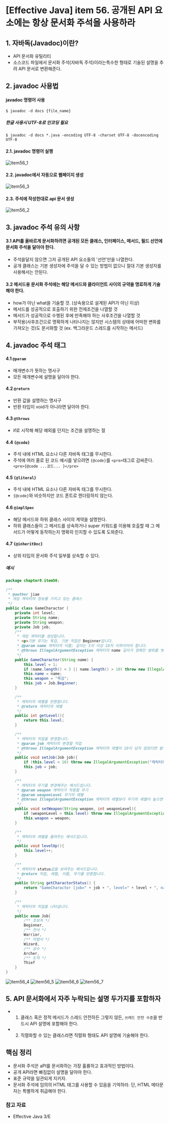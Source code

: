 # [Effective Java] item 56. 공개된 API 요소에는 항상 문서화 주석을 사용하라

## 1. 자바독(Javadoc)이란?
- API 문서화 유틸리티
- 소스코드 파일에서 문서화 주석(자바독 주석)이라는특수한 형태로 기술된 설명을 추려 API 문서로 변환해준다.

## 2. javadoc 사용법
#### javadoc 명령어 사용
```
$ javadoc -d docs {file_name}
```
##### 한글 사용시 UTF-8로 인코딩 필요
```
$ javadoc -d docs *.java -encoding UTF-8 -charset UTF-8 -docencoding UTF-8
```
#### 2.1. javadoc 명령어 실행
![item56_1](https://user-images.githubusercontent.com/37948906/110593923-85e44b80-81bf-11eb-9ca2-9fb0339cf6d7.PNG)

#### 2.2. javadoc에서 자동으로 웹페이지 생성
![item56_3](https://user-images.githubusercontent.com/37948906/110594657-6ef22900-81c0-11eb-8987-04de9d2f33ec.PNG)

#### 2.3. 주석에 작성한대로 api 문서 생성
![item56_2](https://user-images.githubusercontent.com/37948906/110594680-787b9100-81c0-11eb-954d-6e10e6448189.PNG)

## 3. javadoc 주석 유의 사항
#### 3.1 API를 올바르게 문서화하려면 공개된 모든 클래스, 인터페이스, 메서드, 필드 선언에 문서화 주석을 달아야 한다.
- 주석을달지 않으면 그저 공개된 API 요소들의 '선언'만을 나열한다.
- 공개 클래스는 기본 생성자에 주석을 달 수 있는 방법이 없으니 절대 기본 생성자를 사용해서는 안된다.
#### 3.2 메서드용 문서화 주석에는 해당 메서드와 클라이언트 사이의 규약을 명료하게 기술해야 한다.
- how가 아닌 what을 기술할 것. (상속용으로 설계된 API가 아닌 이상)
- 메서드를 성공적으로 호출하기 위한 전제조건을 나열할 것
- 메서드가 성공적으로 수행된 후에 만족해야 하는 사후조건을 나열할 것
- 부작용(사후조건으로 명확하게 나타나지는 않지만 시스템의 상태에 어떠한 변화를 가져오는 것)도 문서화할 것 (ex. 백그라운드 스레드를 시작하는 메서드)

## 4. javadoc 주석 태그
#### 4.1 `@param`
- 매개변수가 뜻하는 명사구
- 모든 매개변수에 설명을 달아야 한다.
#### 4.2 `@return`
- 반환 값을 설명하는 명사구
- 반환 타입이 void가 아니라면 달아야 한다.
#### 4.3 `@throws`
- if로 시작해 해당 예외를 던지는 조건을 설명하는 절
#### 4.4 `{@code}`
- 주석 내에 HTML 요소나 다른 자바독 태그를 무시한다.
- 주석에 여러 줄로 된 코드 예시를 넣으려면 `{@code}`를 `<pre>`태그로 감싸준다. `<pre>{@code ...코드... }</pre>`
#### 4.5 `{@literal}`
- 주석 내에 HTML 요소나 다른 자바독 태그를 무시한다.
- `{@code}`와 비슷하지만 코드 폰트로 렌더링하지 않는다.
#### 4.6 `@implSpec`
- 해당 메서드와 하위 클래스 사이의 계약을 설명한다.
- 하위 클래스들이 그 메서드를 상속하거나 super 키워드를 이용해 호출할 때 그 메서드가 어떻게 동작하는지 명확히 인지할 수 있도록 도와준다.
#### 4.7 `{@inheritDoc}`
- 상위 타입의 문서화 주석 일부를 상속할 수 있다.

##### 예시
```java
package chapter8.item56;

/**
 * @author jiae
 * 게임 캐릭터의 정보를 가지고 있는 클래스
 */
public class GameCharactor {
    private int level;
    private String name;
    private String weapon;
    private Job job;
    /**
     * 게임 캐릭터를 생성합니다.
     * <p>기본 무기는 목검, 기본 직업은 Beginner입니다.
     * @param name 캐릭터의 이름; 길이는 3자 이상 10자 이하이어야 합니다.
     * @throws IllegalArgumentException 캐릭터의 name 길이가 정해진 범위를 벗어나면, 즉 ({@code name < 3 || name > 10}) 이면 발생합니다.
     */
    public GameCharactor(String name) {
        this.level = 1;
        if (name.length() < 3 || name.length() > 10) throw new IllegalArgumentException("캐릭터의 이름은 3자 이상 10자 이하입니다.");
        this.name = name;
        this.weapon = "목검";
        this.job = Job.Beginner;
    }

    /**
     * 캐릭터의 레벨을 반환합니다.
     * @return 캐릭터의 레벨
     */
    public int getLevel(){
        return this.level;
    }

    /**
     * 캐릭터의 직업을 변경합니다.
     * @param job 캐릭터의 변경할 직업
     * @throws IllegalArgumentException 캐릭터의 레벨이 10이 넘지 않았다면 발생합니다.
     */
    public void setJob(Job job){
        if (this.level < 10) throw new IllegalArgumentException("캐릭터의 레벨이 10을 넘지 않습니다.");
        this.job = job;
    }

    /**
     * 캐릭터의 무기를 변경해주는 메서드입니다.
     * @param weapon 캐릭터가 착용할 무기
     * @param weaponLevel 무기의 레벨
     * @throws IllegalArgumentException 캐릭터의 레벨보다 무기의 레벨이 높으면 발생합니다.
     */
    public void setWeapon(String weapon, int weaponLevel){
        if (weaponLevel > this.level) throw new IllegalArgumentException("캐릭터의 레벨보다 무기의 레벨이 높습니다.");
        this.weapon = weapon;
    }

    /**
     * 캐릭터의 레벨을 올려주는 메서드입니다.
     */
    public void levelUp(){
        this.level++;
    }

    /**
     * 캐릭터의 status값을 보여주는 메서드입니다.
     * @return 직업, 레벨, 이름, 무기를 반환합니다.
     */
    public String getCharactorStatus() {
        return "GameCharactor [job=" + job + ", level=" + level + ", name=" + name + ", weapon=" + weapon + "]";
    }
    
    /**
     * 캐릭터의 직업을 나타냅니다.
     */
    public enum Job{
        /** 초보자 */
        Beginner, 
        /** 전사 */
        Warrior, 
        /** 마법사 */
        Wizard, 
        /** 궁수 */
        Archer, 
        /** 도적 */
        Thief
    }
}
```

![item56_4](https://user-images.githubusercontent.com/37948906/110622085-585aca80-81de-11eb-8a5c-462336ec3b88.PNG)
![item56_5](https://user-images.githubusercontent.com/37948906/110622106-5e50ab80-81de-11eb-9911-d4a97bf09861.PNG)
![item56_6](https://user-images.githubusercontent.com/37948906/110622110-5ee94200-81de-11eb-9025-e498369ef92e.PNG)
![item56_7](https://user-images.githubusercontent.com/37948906/110622116-601a6f00-81de-11eb-8fbb-c2a959c91091.PNG)


## 5. API 문서화에서 자주 누락되는 설명 두가지를 포함하자
- 1. 클래스 혹은 정적 메서드가 스레드 안전하든 그렇지 않든, `쓰레드 안전 수준`을 반드시 API 설명에 포함해야 한다.
- 2. 직렬화할 수 있는 클래스라면 직렬화 형태도 API 설명에 기술해야 한다.

## 핵심 정리
- 문서화 주석은 aPI를 문서화하는 가장 훌륭하고 효과적인 방법이다.
- 공개 API라면 빠짐없이 설명을 달아야 한다.
- 표준 규약을 일관되게 지키자.
- 문서화 주석에 임의의 HTML 태그를 사용할 수 있음을 기억하라. 단, HTML 메타문자는 특별하게 취급해야 한다.

### 참고 자료
- Effective Java 3/E